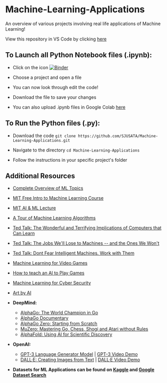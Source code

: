 # Machine-Learning-Applications
An overview of various projects involving real life applications of Machine Learning!

View this repository in VS Code by clicking [here](https://github1s.com/SJUSATA/Machine-Learning-Applications)

## To Launch all Python Notebook files (.ipynb):
  
  - Click on the icon [![Binder](https://mybinder.org/badge_logo.svg)](https://mybinder.org/v2/gh/SJUSATA/Machine-Learning-Applications/HEAD)
  
  - Choose a project and open a file

  - You can now look through edit the code!

  - Download the file to save your changes
  
  - You can also upload .ipynb files in Google Colab [here](https://colab.research.google.com/notebooks/intro.ipynb#recent=true)
  
## To Run the Python files (.py):

  - Download the code `git clone https://github.com/SJUSATA/Machine-Learning-Applications.git`

  - Navigate to the directory `cd Machine-Learning-Applications`

  - Follow the instructions in your specific project's folder

## Additional Resources

  - [Complete Overview of ML Topics](https://www.geeksforgeeks.org/machine-learning/)
  - [MIT Free Intro to Machine Learning Course](https://openlearninglibrary.mit.edu/courses/course-v1:MITx+6.036+1T2019/about)
  - [MIT AI & ML Lecture](https://www.youtube.com/watch?v=t4K6lney7Zw)
  - [A Tour of Machine Learning Algorithms](https://towardsdatascience.com/a-tour-of-machine-learning-algorithms-466b8bf75c0a)
  - [Ted Talk: The Wonderful and Terrifying Implications of Computers that Can Learn](https://www.youtube.com/watch?v=t4kyRyKyOpo)
  - [Ted Talk: The Jobs We'll Lose to Machines -- and the Ones We Won't](https://www.youtube.com/watch?v=gWmRkYsLzB4)
  - [Ted Talk: Dont Fear Intelligent Machines. Work with Them](https://www.youtube.com/watch?v=NP8xt8o4_5Q)
  - [Machine Learning for Video Games](https://www.youtube.com/watch?v=qv6UVOQ0F44)
  - [How to teach an AI to Play Games](https://towardsdatascience.com/how-to-teach-an-ai-to-play-games-deep-reinforcement-learning-28f9b920440a)
  - [Machine Learning for Cyber Security](https://builtin.com/artificial-intelligence/machine-learning-cybersecurity)
  - [Art by AI](https://www.artaigallery.com/)
  
  - **DeepMind:**
      - [AlphaGo: The World Champion in Go](https://deepmind.com/research/case-studies/alphago-the-story-so-far)
      - [AlphaGo Documentary](https://www.youtube.com/watch?v=WXuK6gekU1Y)
      - [AlphaGo Zero: Starting from Scratch](https://deepmind.com/blog/article/alphago-zero-starting-scratch)
      - [MuZero: Mastering Go, Chess, Shogi and Atari without Rules](https://deepmind.com/blog/article/muzero-mastering-go-chess-shogi-and-atari-without-rules)
      - [AlphaFold: Using AI for Scientific Discovery](https://deepmind.com/blog/article/AlphaFold-Using-AI-for-scientific-discovery)
    
  - **OpenAI:**
      - [GPT-3 Language Generator Model](https://www.technologyreview.com/2020/07/20/1005454/openai-machine-learning-language-generator-gpt-3-nlp/)  |  [GPT-3 Video Demo](https://www.youtube.com/watch?v=8V20HkoiNtc)
      - [DALL·E: Creating Images from Text](https://openai.com/blog/dall-e/)  |  [DALL·E Video Demo](https://www.youtube.com/watch?v=GyXTDUYL_NY)

  - **Datasets for ML Applications can be found on [Kaggle](https://www.kaggle.com/datasets) and [Google Dataset Search](https://datasetsearch.research.google.com/)**
